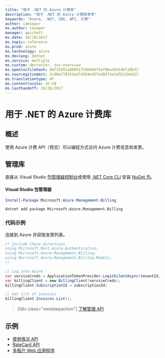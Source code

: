 ```yaml
---
title: "用于 .NET 的 Azure 计费库"
description: "用于 .NET 的 Azure 计费库参考"
keywords: "Azure, .NET, SDK, API, 计费"
author: camsoper
ms.author: casoper
manager: wpickett
ms.date: 10/19/2017
ms.topic: reference
ms.prod: azure
ms.technology: azure
ms.devlang: dotnet
ms.service: multiple
ms.custom: devcenter, svc-overview
ms.openlocfilehash: 8df15d55a80991f29b694f4af06a20514bf20b32
ms.sourcegitcommit: 2c08a778353ed743b9e437ed85f2e1dfb21b9427
ms.translationtype: HT
ms.contentlocale: zh-CN
ms.lasthandoff: 10/26/2017
---
```

# <a name="azure-billing-libraries-for-net"></a>用于 .NET 的 Azure 计费库

## <a name="overview"></a>概述

使用 Azure 计费 API（预览）可以编程方式访问 Azure 计费信息和发票。

## <a name="management-library"></a>管理库

直接从 Visual Studio [包管理器控制台][PackageManager]或使用 [.NET Core CLI][DotNetCLI] 安装 [NuGet 包](https://www.nuget.org/packages/Microsoft.Azure.Management.Billing)。

#### <a name="visual-studio-package-manager"></a>Visual Studio 包管理器

```powershell
Install-Package Microsoft.Azure.Management.Billing
```

```bash
dotnet add package Microsoft.Azure.Management.Billing
```

### <a name="code-example"></a>代码示例

连接到 Azure 并获取发票列表。

```csharp
/* Include these directives
using Microsoft.Rest.Azure.Authentication;
using Microsoft.Azure.Management.Billing;
using Microsoft.Azure.Management.Billing.Models;
*/

// Log into Azure
var serviceCreds = ApplicationTokenProvider.LoginSilentAsync(tenantId, clientId, secret);
var billingClient = new BillingClient(serviceCreds);
billingClient.SubscriptionId = subscriptionId;

// Get list of invoices
billingClient.Invoices.List();
```

> [!div class="nextstepaction"]
> [了解管理 API](/dotnet/api/overview/azure/billing/management)

## <a name="samples"></a>示例

* [使用情况 API](https://github.com/Azure-Samples/billing-dotnet-usage-api)
* [RateCard API](https://github.com/Azure-Samples/billing-dotnet-ratecard-api)
* [多租户 Web 应用程序](https://github.com/Azure-Samples/billing-dotnet-webapp-multitenant)

[PackageManager]: https://docs.microsoft.com/nuget/tools/package-manager-console
[DotNetCLI]: https://docs.microsoft.com/dotnet/core/tools/dotnet-add-package

